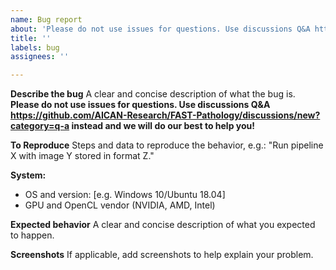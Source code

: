 ```yaml
---
name: Bug report
about: 'Please do not use issues for questions. Use discussions Q&A https://github.com/AICAN-Research/FAST-Pathology/discussions/new?category=q-a instead.'
title: ''
labels: bug
assignees: ''

---
```


**Describe the bug**
A clear and concise description of what the bug is. 
**Please do not use issues for questions. Use discussions Q&A https://github.com/AICAN-Research/FAST-Pathology/discussions/new?category=q-a instead and we will do our best to help you!**

**To Reproduce**
Steps and data to reproduce the behavior, e.g.: 
"Run pipeline X with image Y stored in format Z."

**System:**
- OS and version: [e.g. Windows 10/Ubuntu 18.04]
- GPU and OpenCL vendor (NVIDIA, AMD, Intel)

**Expected behavior**
A clear and concise description of what you expected to happen.

**Screenshots**
If applicable, add screenshots to help explain your problem.
